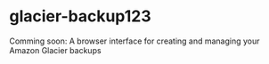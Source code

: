 # glacier-backup123
Comming soon: A browser interface for creating and managing your Amazon Glacier backups
